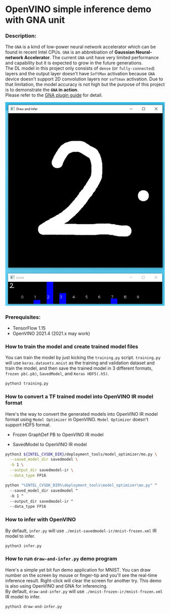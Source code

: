 # OpenVINO simple inference demo with GNA unit  

### Description:  
The `GNA` is a kind of low-power neural network accelerator which can be found in recent Intel CPUs.  `GNA` is an abbrebiation of **Gaussian Neural-network Accelerator**. The current `GNA` unit have very limited performance and capability but it is expected to grow in the future generations.    
The DL model in this project only consists of `dense` (or `fully-connected`) layers and the output layer doesn't have `SoftMax` activation because `GNA` device doesn't support 2D convolution layers nor `softmax` activation. Due to that limitation, the model accuracy is not high but the purpose of this project is to demonstrate the **`GNA` in action**.  
Please refer to the [GNA plugin guide](https://docs.openvinotoolkit.org/latest/openvino_docs_IE_DG_supported_plugins_GNA.html) for detail.  


![draw-and-infer](./resources/draw-and-infer.png)

### Prerequisites:  
- TensorFlow 1.15  
- OpenVINO 2021.4 (2021.x may work)  


### How to train the model and create trained model files  
You can train the model by just kicking the `training.py` script. `training.py` will use `keras.datasets.mnist` as the training and validation dataset and train the model, and then save the trained model in 3 different formats, `frozen pb(.pb)`, `SavedModel`, and `Keras HDF5(.h5)`.
```sh
python3 training.py
```

### How to convert a TF trained model into OpenVINO IR model format  
  Here's the way to convert the generated models into OpenVINO IR model format using `Model Optimizer` in OpenVINO. `Model Optimizer` doesn't support HDF5 format.   

- Frozen GraphDef PB to OpenVINO IR model   

- SavedModel to OpenVINO IR model  

```sh
python3 ${INTEL_CVSDK_DIR}/deployment_tools/model_optimizer/mo.py \
  --saved_model_dir savedmodel \
  -b 1 \
  --output_dir savedmodel-ir \
  --data_type FP16
```
```sh
python "%INTEL_CVSDK_DIR%\deployment_tools\model_optimizer\mo.py" ^
  --saved_model_dir savedmodel ^
  -b 1 ^
  --output_dir savedmodel-ir ^
  --data_type FP16
```

### How to infer with OpenVINO  
By default, `infer.py` will use `./mnist-savedmodel-ir/mnist-frozen.xml` IR model to infer.  
```sh
python3 infer.py
```

### How to run `draw-and-infer.py` demo program  
Here's a simple yet bit fun demo application for MNIST. You can draw number on the screen by mouse or finger-tip and you'll see the real-time inference result.  Right-click will clear the screen for another try. This demo is also using OpenVINO and GNA for inferencing.  
By default, `draw-and-infer.py` will use `./mnist-frozen-ir/mnist-frozen.xml` IR model to infer.  
```sh
python3 draw-and-infer.py
```
